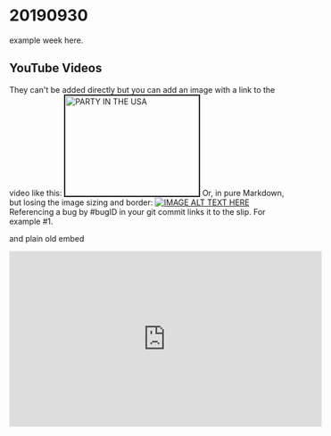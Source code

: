 
# 20190930

example week here.

## YouTube Videos
They can't be added directly but you can add an image with a link to the video like this:
<a href="http://www.youtube.com/watch?feature=player_embedded&v=M11SvDtPBhA
" target="_blank"><img src="http://img.youtube.com/vi/M11SvDtPBhA/0.jpg"
alt="PARTY IN THE USA" width="240" height="180" border="2" /></a>
Or, in pure Markdown, but losing the image sizing and border:
[![IMAGE ALT TEXT HERE](http://img.youtube.com/vi/M11SvDtPBhA/0.jpg)](http://www.youtube.com/watch?v=M11SvDtPBhA)
Referencing a bug by #bugID in your git commit links it to the slip. For example #1.

and plain old embed

<iframe width="560" height="315" src="https://www.youtube.com/embed/Wo0Q39adaw4" frameborder="0" allow="accelerometer; autoplay; encrypted-media; gyroscope; picture-in-picture" allowfullscreen></iframe>
